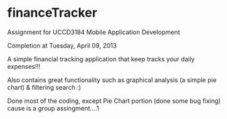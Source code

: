 # financeTracker
Assignment for UCCD3184 Mobile Application Development


Completion at Tuesday, April 09, 2013



A simple financial tracking application that keep tracks your daily expenses!!!

Also contains great functionality such as graphical analysis (a simple pie chart) & filtering search :)




























Done most of the coding, except Pie Chart portion (done some bug fixing) cause is a group assingment....1